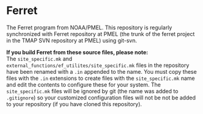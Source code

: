 # Ferret
The Ferret program from NOAA/PMEL. 
This repository is regularly synchronized with Ferret repository at PMEL 
(the trunk of the ferret project in the TMAP SVN repository at PMEL) 
using git-svn.

**If you build Ferret from these source files, please note:**  
The `site_specific.mk` and `external_functions/ef_utilites/site_specific.mk` 
files in the repository have been renamed with a `.in` appended to the name. 
You must copy these files with the `.in` extensions to create files with the 
`site_specific.mk` name and edit the contents to configure these for your 
system.  The `site_specific.mk` files will be ignored by git (the name was 
added to `.gitignore`) so your customized configuration files will not be 
not be added to your repository (if you have cloned this repository). 
